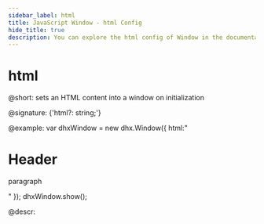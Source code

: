 ```yaml
---
sidebar_label: html
title: JavaScript Window - html Config 
hide_title: true
description: You can explore the html config of Window in the documentation of the DHTMLX JavaScript UI library. Browse developer guides and API reference, try out code examples and live demos, and download a free 30-day evaluation version of DHTMLX Suite 7.
---
```

 
# html

@short: sets an HTML content into a window on initialization

@signature: {'html?: string;'}

@example:
var dhxWindow = new dhx.Window({
	html:"<h1>Header</h1><p>paragraph</p>"
});
dhxWindow.show();

@descr:

[comment]: # (@related: window/how_to_start.md window/configuration.md#setting-html-content)
